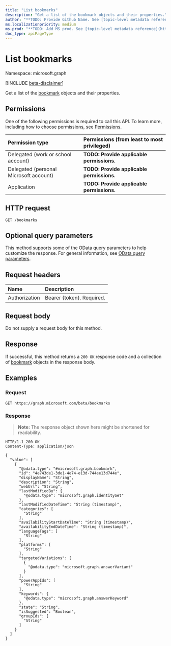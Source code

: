 ```yaml
---
title: "List bookmarks"
description: "Get a list of the bookmark objects and their properties."
author: "**TODO: Provide Github Name. See [topic-level metadata reference](https://msgo.azurewebsites.net/add/document/guidelines/metadata.html#topic-level-metadata)**"
ms.localizationpriority: medium
ms.prod: "**TODO: Add MS prod. See [topic-level metadata reference](https://msgo.azurewebsites.net/add/document/guidelines/metadata.html#topic-level-metadata)**"
doc_type: apiPageType
---
```


# List bookmarks
Namespace: microsoft.graph

[!INCLUDE [beta-disclaimer](../../includes/beta-disclaimer.md)]

Get a list of the [bookmark](../resources/bookmark.md) objects and their properties.

## Permissions
One of the following permissions is required to call this API. To learn more, including how to choose permissions, see [Permissions](/graph/permissions-reference).

|Permission type|Permissions (from least to most privileged)|
|:---|:---|
|Delegated (work or school account)|**TODO: Provide applicable permissions.**|
|Delegated (personal Microsoft account)|**TODO: Provide applicable permissions.**|
|Application|**TODO: Provide applicable permissions.**|

## HTTP request

<!-- {
  "blockType": "ignored"
}
-->
``` http
GET /bookmarks
```

## Optional query parameters
This method supports some of the OData query parameters to help customize the response. For general information, see [OData query parameters](/graph/query-parameters).

## Request headers
|Name|Description|
|:---|:---|
|Authorization|Bearer {token}. Required.|

## Request body
Do not supply a request body for this method.

## Response

If successful, this method returns a `200 OK` response code and a collection of [bookmark](../resources/bookmark.md) objects in the response body.

## Examples

### Request
<!-- {
  "blockType": "request",
  "name": "list_bookmark"
}
-->
``` http
GET https://graph.microsoft.com/beta/bookmarks
```


### Response
>**Note:** The response object shown here might be shortened for readability.
<!-- {
  "blockType": "response",
  "truncated": true,
  "@odata.type": "Collection(microsoft.graph.bookmark)"
}
-->
``` http
HTTP/1.1 200 OK
Content-Type: application/json

{
  "value": [
    {
      "@odata.type": "#microsoft.graph.bookmark",
      "id": "4e743de1-3de1-4e74-e13d-744ee13d744e",
      "displayName": "String",
      "description": "String",
      "webUrl": "String",
      "lastModifiedBy": {
        "@odata.type": "microsoft.graph.identitySet"
      },
      "lastModifiedDateTime": "String (timestamp)",
      "categories": [
        "String"
      ],
      "availabilityStartDateTime": "String (timestamp)",
      "availabilityEndDateTime": "String (timestamp)",
      "languageTags": [
        "String"
      ],
      "platforms": [
        "String"
      ],
      "targetedVariations": [
        {
          "@odata.type": "microsoft.graph.answerVariant"
        }
      ],
      "powerAppIds": [
        "String"
      ],
      "keywords": {
        "@odata.type": "microsoft.graph.answerKeyword"
      },
      "state": "String",
      "isSuggested": "Boolean",
      "groupIds": [
        "String"
      ]
    }
  ]
}
```


